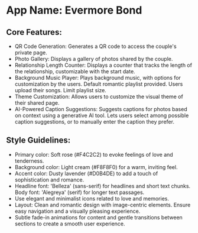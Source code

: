 # **App Name**: Evermore Bond

## Core Features:

- QR Code Generation: Generates a QR code to access the couple's private page.
- Photo Gallery: Displays a gallery of photos shared by the couple.
- Relationship Length Counter: Displays a counter that tracks the length of the relationship, customizable with the start date.
- Background Music Player: Plays background music, with options for customization by the users. Default romantic playlist provided. Users upload their songs. Limit playlist size.
- Theme Customization: Allows users to customize the visual theme of their shared page.
- AI-Powered Caption Suggestions: Suggests captions for photos based on context using a generative AI tool. Lets users select among possible caption suggestions, or to manually enter the caption they prefer.

## Style Guidelines:

- Primary color: Soft rose (#F4C2C2) to evoke feelings of love and tenderness.
- Background color: Light cream (#F8F8F0) for a warm, inviting feel.
- Accent color: Dusty lavender (#D0B4DE) to add a touch of sophistication and romance.
- Headline font: 'Belleza' (sans-serif) for headlines and short text chunks. Body font: 'Alegreya' (serif) for longer text passages.
- Use elegant and minimalist icons related to love and memories.
- Layout: Clean and romantic design with image-centric elements. Ensure easy navigation and a visually pleasing experience.
- Subtle fade-in animations for content and gentle transitions between sections to create a smooth user experience.
